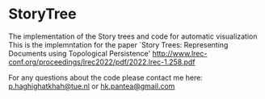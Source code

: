 # StoryTree
The implementation of the Story trees and code for automatic visualization
This is the implemntation for the paper `Story Trees:  Representing Documents using Topological Persistence' http://www.lrec-conf.org/proceedings/lrec2022/pdf/2022.lrec-1.258.pdf


For any questions about the code please contact me here:  p.haghighatkhah@tue.nl or hk.pantea@gmail.com
